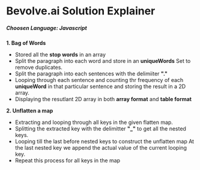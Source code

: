 # Bevolve.ai Solution Explainer

##### Choosen Language: Javascript

**1. Bag of Words**
- Stored all the **stop words** in an array
- Split the paragraph into each word and store in an **uniqueWords** Set to remove duplicates.
- Split the paragraph into each sentences with the delimiiter **"."**
- Looping through each sentence and counting thr frequency of each **uniqueWord** in that particular sentence and storing the result in a 2D array.
- Displaying the resutlant 2D array in both **array format** and **table format**

**2. Unflatten a map**
- Extracting and looping through all keys in the given flatten map.
- Splitting the extracted key with the delimitter **"_"** to get all the nested keys.
- Looping till the last before nested keys to construct the unflatten map At the last nested key we append the actual value of the current looping key.
- Repeat this process for all keys in the map